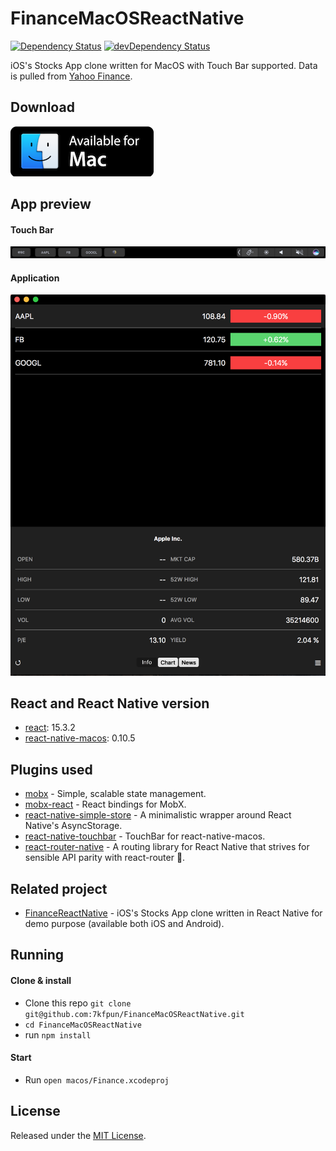 # FinanceMacOSReactNative

[![Dependency Status](https://david-dm.org/7kfpun/FinanceMacOSReactNative.svg)](https://david-dm.org/7kfpun/FinanceMacOSReactNative) [![devDependency Status](https://david-dm.org/7kfpun/FinanceMacOSReactNative/dev-status.svg)](https://david-dm.org/7kfpun/FinanceMacOSReactNative#info=devDependencies)

iOS's Stocks App clone written for MacOS with Touch Bar supported. Data is pulled from [Yahoo Finance](finance.yahoo.com).

## Download

[![Mac App Button](assets/mac-button.png "Mac App Button")](https://github.com/7kfpun/FinanceMacOSReactNative/releases/download/v0.0.1/Finance.app.zip)

## App preview

#### Touch Bar

![Preview](assets/touchbar-preview.png "Touch Bar preview")

#### Application

![Preview](assets/app-preview.png "App preview")

## React and React Native version

* [react](https://github.com/facebook/react): 15.3.2
* [react-native-macos](https://github.com/ptmt/react-native-macos): 0.10.5

## Plugins used

* [mobx](https://github.com/mobxjs/mobx) - Simple, scalable state management.
* [mobx-react](https://github.com/mobxjs/mobx-react) - React bindings for MobX.
* [react-native-simple-store](https://github.com/jasonmerino/react-native-simple-store) - A minimalistic wrapper around React Native's AsyncStorage.
* [react-native-touchbar](https://github.com/ptmt/react-native-touchbar) - TouchBar for react-native-macos.
* [react-router-native](https://github.com/jmurzy/react-router-native) - A routing library for React Native that strives for sensible API parity with react-router 🤖.

## Related project

* [FinanceReactNative](https://github.com/7kfpun/FinanceReactNative) - iOS's Stocks App clone written in React Native for demo purpose (available both iOS and Android).

## Running

#### Clone & install

* Clone this repo `git clone git@github.com:7kfpun/FinanceMacOSReactNative.git`
* `cd FinanceMacOSReactNative`
* run `npm install`

#### Start

* Run `open macos/Finance.xcodeproj`

## License

Released under the [MIT License](http://opensource.org/licenses/MIT).
